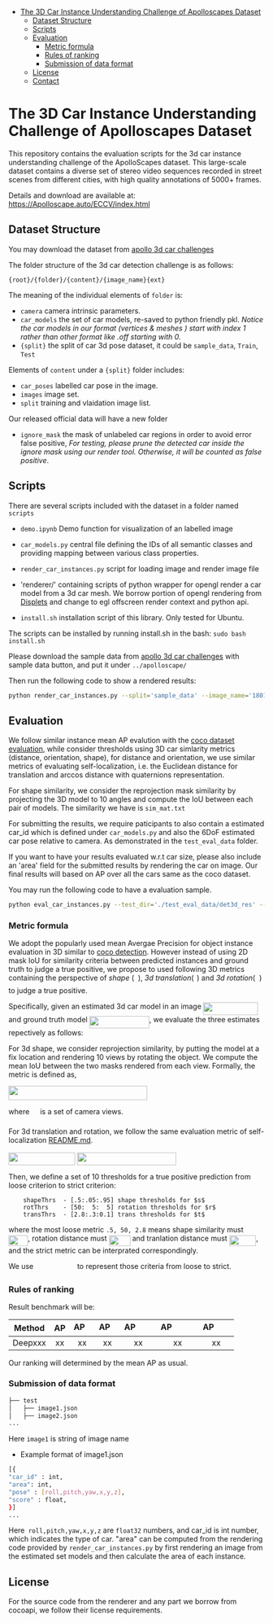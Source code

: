 
 * [The 3D Car Instance Understanding Challenge of Apolloscapes Dataset](#the-3d-car-instance-understanding-challenge-of-apolloscapes-dataset)
   * [Dataset Structure](#dataset-structure)
   * [Scripts](#scripts)
   * [Evaluation](#evaluation)
      * [Metric formula](#metric-formula)
      * [Rules of ranking](#rules-of-ranking)
      * [Submission of data format](#submission-of-data-format)
   * [License](#license)
   * [Contact](#contact)


# The 3D Car Instance Understanding Challenge of Apolloscapes Dataset

This repository contains the evaluation scripts for the 3d car instance understanding challenge of the ApolloScapes dataset. This large-scale dataset contains a diverse set of stereo video sequences recorded in street scenes from different cities, with high quality annotations of 5000+ frames.

Details and download are available at: https://Apolloscape.auto/ECCV/index.html


## Dataset Structure
You may download the dataset from [apollo 3d car challenges](http://apolloscape.auto/ECCV/challenge.html)

The folder structure of the 3d car detection challenge is as follows:
```
{root}/{folder}/{content}/{image_name}{ext}
```

The meaning of the individual elements of `folder` is:
 - `camera`   camera intrinsic parameters.
 - `car_models`   the set of car models, re-saved to python friendly pkl. *Notice the car models in our format (vertices & meshes ) start with index 1 rather than other format like .off starting with 0.*
 - `{split}` the split of car 3d pose dataset, it could be `sample_data`, `Train`, `Test`
 
Elements of `content` under a `{split}` folder includes:
 - `car_poses`   labelled car pose in the image.
 - `images` image set. 
 - `split` training and vlaidation image list. 

Our released official data will have a new folder
 - `ignore_mask` the mask of unlabeled car regions in order to avoid error false positive, *For testing, please prune the detected car inside the ignore mask using our render tool. Otherwise, it will be counted as false positive*. 


## Scripts
There are several scripts included with the dataset in a folder named `scripts`
 - `demo.ipynb`    Demo function for visualization of an labelled image

 - `car_models.py`  central file defining the IDs of all semantic classes and providing mapping between various class properties.
 - `render_car_instances.py`  script for loading image and render image file
 - 'renderer/'      containing scripts of python wrapper for opengl render a car model from a 3d car mesh. We borrow portion of opengl rendering from [Displets](http://www.cvlibs.net/projects/displets/) and change to egl offscreen render context and python api.
 - `install.sh`     installation script of this library. Only tested for Ubuntu.

The scripts can be installed by running install.sh in the bash:
`sudo bash install.sh`

Please download the sample data from 
[apollo 3d car challenges](http://apolloscape.auto/ECCV/challenge.html) with sample data button, and put it under ```../apolloscape/``` 


Then run the following code to show a rendered results:
```bash
python render_car_instances.py --split='sample_data' --image_name='180116_053947113_Camera_5' --data_dir='../apolloscape/3d_car_instance_sample'
```

## Evaluation

We follow similar instance mean AP evalution with the [coco dataset evaluation](https://github.com/cocodataset/cocoapi), while consider thresholds using 3D car simlarity metrics (distance, orientation, shape), for distance and orientation, we use similar metrics of evaluating self-localization, i.e. the Euclidean distance for translation and arccos distance with quaternions representation.

For shape similarity, we consider the reprojection mask similarity by projecting the 3D model to 10 angles and compute the IoU between each pair of models. The similarity we have is ```sim_mat.txt```

For submitting the results, we require paticipants to also contain a estimated car_id which is defined under ```car_models.py``` and also the 6DoF estimated car pose relative to camera. As demonstrated in the ```test_eval_data``` folder.

If you want to have your results evaluated w.r.t car size, please also include an 'area' field for the submitted results by rendering the car on image.
Our final results will based on AP over all the cars same as the coco dataset.

You may run the following code to have a evaluation sample.
```bash
python eval_car_instances.py --test_dir='./test_eval_data/det3d_res' --gt_dir='./test_eval_data/det3d_gt' --res_file='./test_eval_data/res.txt'
```

### Metric formula

We adopt the popularly used mean Avergae Precision for object instance evaluation in 3D similar to [coco detection](http://cocodataset.org/#detection-eval). However instead of using 2D mask IoU for similarity criteria between predicted instances and ground truth to judge a true positive, we propose to used following 3D metrics containing the perspective of *shape* (<img src="/car_instance/tex/6f9bad7347b91ceebebd3ad7e6f6f2d1.svg?invert_in_darkmode&sanitize=true" align=middle width=7.7054801999999905pt height=14.15524440000002pt/>), *3d translation*(<img src="/car_instance/tex/4f4f4e395762a3af4575de74c019ebb5.svg?invert_in_darkmode&sanitize=true" align=middle width=5.936097749999991pt height=20.221802699999984pt/>) and *3d rotation*(<img src="/car_instance/tex/89f2e0d2d24bcf44db73aab8fc03252c.svg?invert_in_darkmode&sanitize=true" align=middle width=7.87295519999999pt height=14.15524440000002pt/>) to judge a true positive.

Specifically, given an estimated 3d car model in an image <img src="/car_instance/tex/36b2583e4d8685215773a8f4cc991656.svg?invert_in_darkmode&sanitize=true" align=middle width=107.66574884999997pt height=24.65753399999998pt/> and ground truth model <img src="/car_instance/tex/282ebdd2ff53dca1412d731c08bec6dc.svg?invert_in_darkmode&sanitize=true" align=middle width=117.63534089999999pt height=24.65753399999998pt/>, we evaluate the three estimates repectively as follows:

For 3d shape, we consider reprojection similarity, by putting the model at a fix location and rendering 10 views by rotating the object. We compute the mean IoU between the two masks rendered from each view. Formally, the metric is defined as,

<img src="/car_instance/tex/e3216a2d9236918d9b114a51a53fc95a.svg?invert_in_darkmode&sanitize=true" align=middle width=272.6026000499999pt height=27.77565449999998pt/>

where <img src="/car_instance/tex/a9a3a4a202d80326bda413b5562d5cd1.svg?invert_in_darkmode&sanitize=true" align=middle width=13.242037049999992pt height=22.465723500000017pt/> is a set of camera views.

For 3d translation and rotation, we follow the same evaluation metric of self-localization [README.md](../self_localization/README.md).

<img src="/car_instance/tex/1a16bf6722735f0218334842c3833b50.svg?invert_in_darkmode&sanitize=true" align=middle width=130.72152555pt height=24.65753399999998pt/>

<img src="/car_instance/tex/3b42802dd2e4ed40ae0918b39904ca2d.svg?invert_in_darkmode&sanitize=true" align=middle width=195.27382379999997pt height=24.65753399999998pt/>

Then, we define a set of 10 thresholds for a true positive prediction from loose criterion to strict criterion:

```
    shapeThrs  - [.5:.05:.95] shape thresholds for $s$
    rotThrs    - [50:  5:  5] rotation thresholds for $r$
    transThrs  - [2.8:.3:0.1] trans thresholds for $t$
```
where the most loose metric ```.5, 50, 2.8``` means shape similarity must <img src="/car_instance/tex/82933ae1b048283d7d52c25038a205e8.svg?invert_in_darkmode&sanitize=true" align=middle width=38.35617554999999pt height=21.18721440000001pt/>, rotation distance must <img src="/car_instance/tex/9dbc26e62bdd6a9004a4e2eac91577e3.svg?invert_in_darkmode&sanitize=true" align=middle width=42.00916004999999pt height=21.18721440000001pt/> and tranlation distance must <img src="/car_instance/tex/ca1c10083b32a6b27b4f70128b09b697.svg?invert_in_darkmode&sanitize=true" align=middle width=52.789274999999996pt height=21.18721440000001pt/>, and the strict metric can be interprated correspondingly.

We use <img src="/car_instance/tex/079669763179631abe6c6725d030fb96.svg?invert_in_darkmode&sanitize=true" align=middle width=78.25920134999998pt height=14.15524440000002pt/> to represent those criteria from loose to strict.


### Rules of ranking

Result benchmark will be:

| Method | AP | AP<img src="/car_instance/tex/f5606b459052f4b8daf6643aa31f3f2a.svg?invert_in_darkmode&sanitize=true" align=middle width=11.46835139999999pt height=14.15524440000002pt/> |  AP<img src="/car_instance/tex/a208b77cb1de63a4427210b05991d250.svg?invert_in_darkmode&sanitize=true" align=middle width=11.46835139999999pt height=14.15524440000002pt/> |  AP<img src="/car_instance/tex/5c71b8d8389a7db46d6f7ca3fe55d85c.svg?invert_in_darkmode&sanitize=true" align=middle width=33.447178049999984pt height=14.15524440000002pt/> | AP<img src="/car_instance/tex/f61e0ba78ad249b2db8b97e556065558.svg?invert_in_darkmode&sanitize=true" align=middle width=44.652151499999995pt height=14.15524440000002pt/> | AP<img src="/car_instance/tex/dd49cdc20271fef88b013ce6bb79b762.svg?invert_in_darkmode&sanitize=true" align=middle width=30.874481549999988pt height=14.15524440000002pt/> | 
| ------ |:------:|:------:|:------:|:------:|:------:|:------:|
| Deepxxx |xx  | xx  | xx | xx |  xx | xx |

Our ranking will determined by the mean AP as usual.


### Submission of data format

```bash
├── test
│   ├── image1.json
│   ├── image2.json
...
```
Here ```image1``` is string  of image name

 - Example format of image1.json

``` bash
[{
"car_id" : int, 
"area": int,
"pose" : [roll,pitch,yaw,x,y,z], 
"score" : float,
}]
...
```

Here``` roll,pitch,yaw,x,y,z``` are ```float32``` numbers, and car_id is int number, which indicates the type of car. "area" can be computed from the rendering code provided by ```render_car_instances.py``` by first rendering an image from the estimated set models and then calculate the area of each instance.


## License
For the source code from the renderer and any part we borrow from cocoapi, we follow their license requirements.


